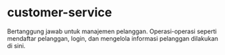 # customer-service
Bertanggung jawab untuk manajemen pelanggan. Operasi-operasi seperti mendaftar pelanggan, login, dan mengelola informasi pelanggan dilakukan di sini.
